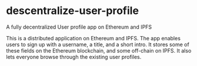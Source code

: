 # descentralize-user-profile
A fully decentralized User profile app on Ethereum and IPFS

This is a distributed application on Ethereum and IPFS. The app enables users to sign up with a username, a title, and a short intro. It stores some of these fields on the Ethereum blockchain, and some off-chain on IPFS. It also lets everyone browse through the existing user profiles.

